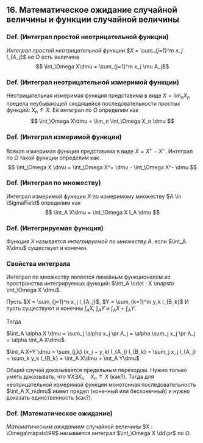 ## 16. Математическое ожидание случайной величины и функции случайной величины ##

### Def. (Интеграл простой неотрицательной функции) ###
*Интеграл простой неотрицательной функции $X = \sum_{j=1}^m x_j I_{A_j}$ на $\Omega$*
есть величина
$$ \int_\Omega X\dmu = \sum_{j=1}^m x_j \mu A_j$$

### Def. (Интеграл неотрицательной измеримой функции) ###
Неотрицательная измеримая функция представима в виде $X = \lim_n X_n$
предела неубывающей сходящейся последовательности простых функций: $X_n \uparrow X$.
Её интеграл по $\Omega$ определим как
$$ \int_\Omega X\dmu = \lim_n \int_\Omega X_n \dmu $$


### Def. (Интеграл измеримой функции) ###
Всякая измеримая функция представима в виде $X = X^+ - X^-$.
Интеграл по $\Omega$ такой функции определим как 
$$ \int_\Omega X \dmu = \int_\Omega X^+ \dmu - \int_\Omega X^- \dmu $$

### Def. (Интеграл по множеству) ###
Интеграл измеримой функции $X$ по измеримому множеству $A \in \SigmaField$
определим как
$$ \int_A X\dmu = \int_\Omega X I_A \dmu $$


### Def. (Интегрируемая функция) ###
Функция $X$ называется *интегрируемой по множеству $A$*, если
$\int_A X\dmu$ существует и конечен.

### Свойства интеграла ###

Интеграл по множеству является линейным функционалом из пространства интегрируемых функций:
$\int_A \cdot : X \mapsto \int_\Omega X \dmu$.

Пусть $X = \sum_{j=1}^n x_j I_{A_j}$, $Y = \sum_{k=1}^m y_k I_{B_k}$
И пусть существуют и конечны $\int_A X$, $\int_A Y$ и $\int_A X + \int_A Y$.

Тогда

$\int_A \alpha X \dmu = \sum_j \alpha x_j \pr A_j = \alpha \sum_j x_j \pr A_j = \alpha \int_A X\dmu$.

$\int_A X+Y \dmu = \sum_{j,k} (x_j + y_k) I_{A_j} I_{B_k} = \sum_j x_j I_{A_j} + \sum_k y_k I_{B_k} = \int_A X\dmu + \int_A Y\dmu$

Общий случай доказывается предельным переходом.
Нужно только уметь доказывать, что
$\forall X \exists X_n \quad {X_n \uparrow X}$ (как?).
Тогда для неотрицательной измеримой функции монотонная последовательность
$\int_A X_n\dmu$ имеет предел (конечный или бесконечный)
и нужно доказать единственность (как?).

### Def. (Математическое ожидание) ###
*Математическим ожиданием* случайной величины $X : \Omega\mapsto\RR$
называется интеграл $\int_\Omega X \dd\pr$ по $\Omega$.
